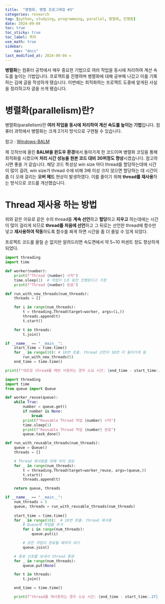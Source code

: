 ```yaml
---
title:  "병렬화, 병렬 프로그래밍 #3" 
categories: research
tag: [python, studying, programming, parallel, 병렬화, 진행중]
date: 2024-09-04
toc: true
toc_sticky: true
toc_label: 목차
use_math: true
sidebar:
    nav: "docs"
last_modified_at: 2024-09-04 =
---
```


**병렬화**는 컴퓨터 공학에서 매우 중요한 기법으로 여러 작업을 동시에 처리하여 계산 속도를 높이는 기법입니다. 프로젝트를 진행하며 병렬화에 대해 공부해 나갔고 이를 기록하는 김에 글을 작성하게 됐습니다. 이번에는 최적화하는 프로젝트 도중에 알게된 사실을 정리하고자 글을 쓰게 됐습니다.

# 병렬화(parallelism)란?
병렬화(parallelism)란 **여러 작업을 동시에 처리하여 계산 속도를 높이는 기법**입니다. 컴퓨터 과학에서 병렬화는 크게 2가지 방식으로 구현될 수 있습니다.

참고 : [Windows-BALM](https://github.com/byeol3325/Windows-BALM-Enhanced-Time-Performance)

제 깃허브에 올린 **BALM을 윈도우 환경**에서 돌아가게 한 코드이며 병렬화 코딩을 통해 최적화를 시켰으며 **처리 시간 성능을 원본 코드 대비 30퍼정도 향상**시켰습니다. 참고하시면 좋을 거 같습니다. 
해당 코드 특성상 win size 마다 thread를 할당하는데에 시간이 많이 걸려, win size가 thread 수에 비해 3배 이상 크지 않으면 할당하는 데 시간이 좀 더 오래 걸리는 **오버 헤드** 현상이 발생하였다. 이를 줄이기 위해 **thread를 재사용**하는 방식으로 코드를 개선했습니다.

# Thread 재사용 하는 방법
위와 같은 이유로 같은 수의 thread를 **계속 선언**하고 **할당**하고 **지우고** 하는데에는 시간이 많이 걸리게 되므로 **thread를 처음에 선언**하고 그 뒤로는 선언한 thread에 함수만 넣고 **재사용하여 작동**하도록 함수를 짜게 하면 시간을 좀 더 줄일 수 있게 되었다.

프로젝트 코드를 올릴 순 없지만 알려드리면 속도면에서 약 5~10 퍼센트 정도 향상하게 되었다.

```python
import threading
import time

def worker(number):
    print(f"Thread {number} 시작")
    time.sleep(1)  # 작업이 1초 동안 진행된다고 가정
    print(f"Thread {number} 완료")

def run_with_new_threads(num_threads):
    threads = []

    for i in range(num_threads):
        t = threading.Thread(target=worker, args=(i,))
        threads.append(t)
        t.start()

    for t in threads:
        t.join()

if __name__ == "__main__":
    start_time = time.time()
    for _ in range(10): # 10번 호출. thread 선언이 10번 더 들어가게 됨
        run_with_new_threads(5)
    end_time = time.time()

print(f"새로운 thread를 매번 사용하는 경우 소요 시간: {end_time - start_time:.2f} 초")
```


```python
import threading
import time
from queue import Queue

def worker_reuse(queue):
    while True:
        number = queue.get()
        if number is None:
            break
        print(f"Reusable Thread 작업 {number} 시작")
        time.sleep(1)
        print(f"Reusable Thread 작업 {number} 완료")
        queue.task_done()

def run_with_reusable_threads(num_threads):
    queue = Queue()
    threads = []

    # Thread 재사용을 위해 미리 생성
    for _ in range(num_threads):
        t = threading.Thread(target=worker_reuse, args=(queue,))
        t.start()
        threads.append(t)

    return queue, threads

if __name__ == "__main__":
    num_threads = 5
    queue, threads = run_with_reusable_threads(num_threads)
    
    start_time = time.time()
    for _ in range(10):  # 10번 호출. thread 재사용
        # Queue에 작업을 추가
        for i in range(num_threads):
            queue.put(i)

        # 모든 작업이 완료될 때까지 대기
        queue.join()

    # 종료 신호를 보내서 thread 종료
    for _ in range(num_threads):
        queue.put(None)

    for t in threads:
        t.join()

    end_time = time.time()

    print(f"thread를 재사용하는 경우 소요 시간: {end_time - start_time:.2f} 초")
```